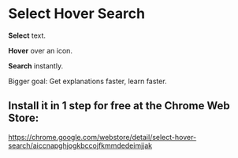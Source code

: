 # Select Hover Search

**Select** text.

**Hover** over an icon.

**Search** instantly.

Bigger goal: Get explanations faster, learn faster.

## Install it in 1 step for free at the Chrome Web Store:

https://chrome.google.com/webstore/detail/select-hover-search/aiccnapghjogkbccojfkmmdedeimjjak

